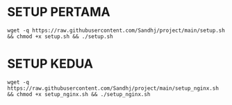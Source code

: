 <h1> SETUP PERTAMA </h1>
<pre><code>wget -q https://raw.githubusercontent.com/Sandhj/project/main/setup.sh && chmod +x setup.sh && ./setup.sh</code></pre>
<h1> SETUP KEDUA </h1>
<pre><code>wget -q https://raw.githubusercontent.com/Sandhj/project/main/setup_nginx.sh && chmod +x setup_nginx.sh && ./setup_nginx.sh</code></pre>
